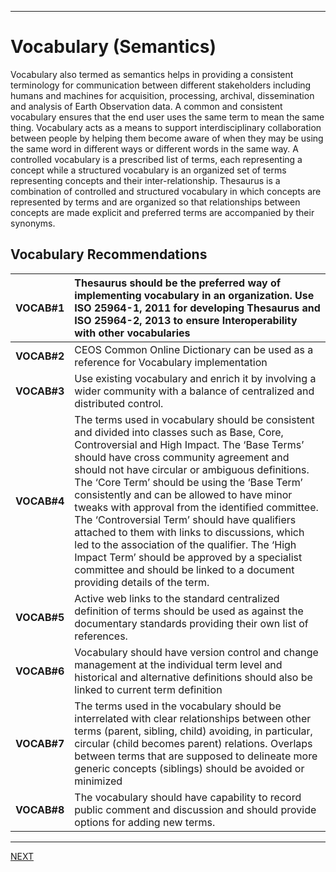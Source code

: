 ***
# **Vocabulary (Semantics)**

Vocabulary also termed as semantics helps in providing a consistent terminology for communication between different stakeholders including humans and machines for acquisition, processing, archival, dissemination and analysis of Earth Observation data. A common and consistent vocabulary ensures that the end user uses the same term to mean the same thing.  Vocabulary acts as a means to support interdisciplinary collaboration between people by helping them become aware of when they may be using the same word in different ways or different words in the same way. A controlled vocabulary is a prescribed list of terms, each representing a concept while a structured vocabulary is an organized set of terms representing concepts and their inter-relationship. Thesaurus is a combination of controlled and structured vocabulary in which concepts are represented by terms and are organized so that relationships between concepts are made explicit and preferred terms are accompanied by their synonyms.  

## Vocabulary Recommendations

| VOCAB\#1 | Thesaurus should be the preferred way of implementing vocabulary in an organization. Use ISO 25964-1, 2011 for developing Thesaurus and ISO 25964-2, 2013 to ensure Interoperability with other vocabularies |
| :---- | :---- |
| **VOCAB\#2** | CEOS Common Online Dictionary can be used as a reference for Vocabulary implementation  |
| **VOCAB\#3** | Use existing vocabulary and enrich it by involving a wider community with a balance of centralized and distributed control. |
| **VOCAB\#4** | The terms used in vocabulary should be consistent and divided into classes such as Base, Core, Controversial and High Impact. The ‘Base Terms’ should have cross community agreement and should not have circular or ambiguous definitions. The ‘Core Term’ should be using the ‘Base Term’ consistently and can be allowed to have minor tweaks with approval from the identified committee. The ‘Controversial Term’ should have qualifiers attached to them with links to discussions, which led to the association of the qualifier. The ‘High Impact Term’ should be approved by a specialist committee and should be linked to a document providing details of the term. |
| **VOCAB\#5** | Active web links to the standard centralized definition of terms should be used as against the documentary standards providing their own list of references. |
| **VOCAB\#6** | Vocabulary should have version control and change management at the individual term level and historical and alternative definitions should also be linked to current term definition |
| **VOCAB\#7** | The terms used in the vocabulary should be interrelated with clear relationships between other terms (parent, sibling, child) avoiding, in particular, circular (child becomes parent) relations. Overlaps between terms that are supposed to delineate more generic concepts (siblings) should be avoided or minimized |
| **VOCAB\#8** | The vocabulary should have capability to record public comment and discussion and should provide options for adding new terms. |

***
[NEXT](Architecture.md)
